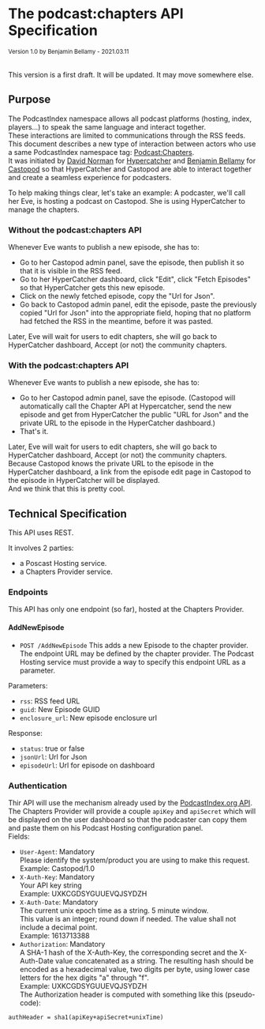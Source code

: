 # The podcast:chapters API Specification

<small>Version 1.0 by Benjamin Bellamy - 2021.03.11</small>

<br>
This version is a first draft. It will be updated. It may move somewhere else.

## Purpose
The PodcastIndex namespace allows all podcast platforms (hosting, index, players…) to speak the same language and interact together.  
These interactions are limited to communications through the RSS feeds.  
This document describes a new type of interaction between actors who use a same PodcastIndex namespace tag: [Podcast:Chapters](https://github.com/Podcastindex-org/podcast-namespace/blob/main/chapters/jsonChapters.md).  
It was initiated by [David Norman](https://podcastindex.social/@hypercatcher) for [Hypercatcher](https://hypercatcher.com/) and [Benjamin Bellamy](https://podcastindex.social/@benjaminbellamy) for [Castopod](https://castopod.org/) so that HyperCatcher and Castopod are able to interact together and create a seamless experience for podcasters.  

To help making things clear, let's take an example:
A podcaster, we'll call her Eve, is hosting a podcast on Castopod. She is using HyperCatcher to manage the chapters.

### Without the podcast:chapters API
Whenever Eve wants to publish a new episode, she has to:
- Go to her Castopod admin panel, save the episode, then publish it so that it is visible in the RSS feed.
- Go to her HyperCatcher dashboard, click "Edit", click "Fetch Episodes" so that HyperCatcher gets this new episode.
- Click on the newly fetched episode, copy the "Url for Json".
- Go back to Castopod admin panel, edit the episode, paste the previously copied "Url for Json" into the appropriate field, hoping that no platform had fetched the RSS in the meantime, before it was pasted.

Later, Eve will wait for users to edit chapters, she will go back to HyperCatcher dashboard, Accept (or not) the community chapters.

### With the podcast:chapters API
Whenever Eve wants to publish a new episode, she has to:
- Go to her Castopod admin panel, save the episode. (Castopod will automatically call the Chapter API at Hypercatcher, send the new episode and get from HyperCatcher the public "URL for Json" and the private URL to the episode in the HyperCatcher dashboard.)
- That's it.

Later, Eve will wait for users to edit chapters, she will go back to HyperCatcher dashboard, Accept (or not) the community chapters.  
Because Castopod knows the private URL to the episode in the HyperCatcher dashboard, a link from the episode edit page in Castopod to the episode in HyperCatcher will be displayed.  
And we think that this is pretty cool.

## Technical Specification
This API uses REST.

It involves 2 parties:
- a Poscast Hosting service.
- a Chapters Provider service.

### Endpoints
This API has only one endpoint (so far), hosted at the Chapters Provider.

#### AddNewEpisode
- `POST /AddNewEpisode`
This adds a new Episode to the chapter provider.  
The endpoint URL may be defined by the chapter provider. The Podcast Hosting service must provide a way to specify this endpoint URL as a parameter.  

Parameters:
- `rss`: RSS feed URL
- `guid`: New Episode GUID
- `enclosure_url`: New episode enclosure url

Response:
- `status`: true or false
- `jsonUrl`: Url for Json
- `episodeUrl`: Url for episode on dashboard

### Authentication
Thir API will use the mechanism already used by the [PodcastIndex.org API](https://podcastindex-org.github.io/docs-api/#auth).  
The Chapters Provider will provide a couple `apiKey` and `apiSecret` which will be displayed on the user dashboard so that the podcaster can copy them and paste them on his Podcast Hosting configuration panel.  
Fields:
- `User-Agent`: Mandatory  
Please identify the system/product you are using to make this request.  
Example: Castopod/1.0
- `X-Auth-Key`: Mandatory  
Your API key string  
Example: UXKCGDSYGUUEVQJSYDZH
- `X-Auth-Date`: Mandatory  
The current unix epoch time as a string. 5 minute window.  
This value is an integer; round down if needed. The value shall not include a decimal point.  
Example: 1613713388
- `Authorization`: Mandatory  
A SHA-1 hash of the X-Auth-Key, the corresponding secret and the X-Auth-Date value concatenated as a string. The resulting hash should be encoded as a hexadecimal value, two digits per byte, using lower case letters for the hex digits "a" through "f".  
Example: UXKCGDSYGUUEVQJSYDZH  
The Authorization header is computed with something like this (pseudo-code):
```
authHeader = sha1(apiKey+apiSecret+unixTime)
```










